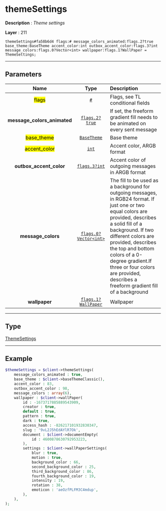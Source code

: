 # themeSettings

**Description** : *Theme settings*

**Layer** : 211

```tl
themeSettings#fa58b6d4 flags:# message_colors_animated:flags.2?true base_theme:BaseTheme accent_color:int outbox_accent_color:flags.3?int message_colors:flags.0?Vector<int> wallpaper:flags.1?WallPaper = ThemeSettings;
```

---

## Parameters

| Name | Type | Description |
| :---: | :---: | :--- |
| <mark>flags</mark> | [`#`](type/#) | Flags, see TL conditional fields |
| **message_colors_animated** | [`flags.2?true`](type/true) | If set, the freeform gradient fill needs to be animated on every sent message |
| <mark>base_theme</mark> | [`BaseTheme`](type/BaseTheme) | Base theme |
| <mark>accent_color</mark> | [`int`](type/int) | Accent color, ARGB format |
| **outbox_accent_color** | [`flags.3?int`](type/int) | Accent color of outgoing messages in ARGB format |
| **message_colors** | [`flags.0?Vector<int>`](type/int) | The fill to be used as a background for outgoing messages, in RGB24 format. If just one or two equal colors are provided, describes a solid fill of a background. If two different colors are provided, describes the top and bottom colors of a 0-degree gradient.If three or four colors are provided, describes a freeform gradient fill of a background |
| **wallpaper** | [`flags.1?WallPaper`](type/WallPaper) | Wallpaper |

---

## Type

[ThemeSettings](type/ThemeSettings)

---

## Example

```php
$themeSettings = $client->themeSettings(
	message_colors_animated : true,
	base_theme : $client->baseThemeClassic(),
	accent_color : 83,
	outbox_accent_color : 98,
	message_colors : array(6),
	wallpaper : $client->wallPaper(
		id : -1673717885889543909,
		creator : true,
		default : true,
		pattern : true,
		dark : true,
		access_hash : -826217101932830347,
		slug : '9vL2J5hEdAYlR7Ok',
		document : $client->documentEmpty(
			id : 4600878630792953223,
		),
		settings : $client->wallPaperSettings(
			blur : true,
			motion : true,
			background_color : 66,
			second_background_color : 25,
			third_background_color : 86,
			fourth_background_color : 19,
			intensity : 19,
			rotation : 38,
			emoticon : 'aeOzfPLFM3C4mdup',
		),
	),
);
```